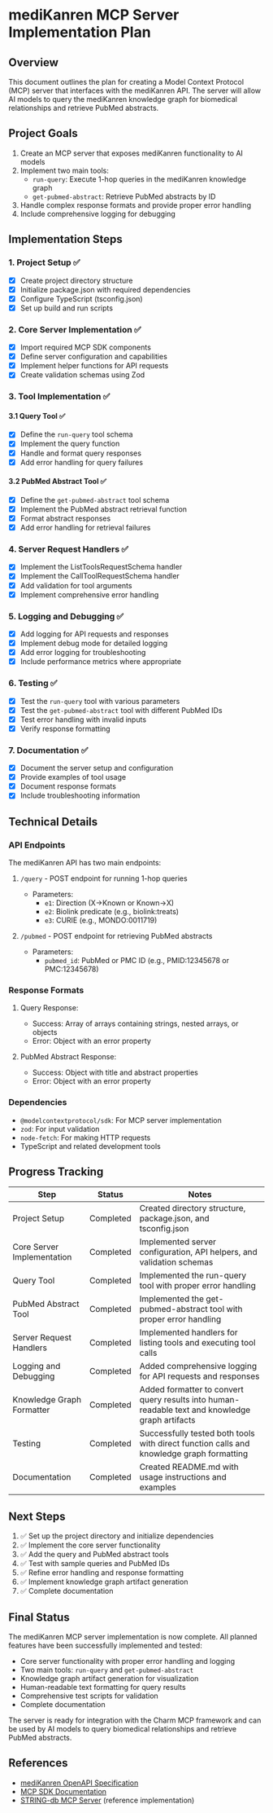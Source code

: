 # mediKanren MCP Server Implementation Plan

## Overview

This document outlines the plan for creating a Model Context Protocol (MCP) server that interfaces with the mediKanren API. The server will allow AI models to query the mediKanren knowledge graph for biomedical relationships and retrieve PubMed abstracts.

## Project Goals

1. Create an MCP server that exposes mediKanren functionality to AI models
2. Implement two main tools:
   - `run-query`: Execute 1-hop queries in the mediKanren knowledge graph
   - `get-pubmed-abstract`: Retrieve PubMed abstracts by ID
3. Handle complex response formats and provide proper error handling
4. Include comprehensive logging for debugging

## Implementation Steps

### 1. Project Setup ✅

- [x] Create project directory structure
- [x] Initialize package.json with required dependencies
- [x] Configure TypeScript (tsconfig.json)
- [x] Set up build and run scripts

### 2. Core Server Implementation ✅

- [x] Import required MCP SDK components
- [x] Define server configuration and capabilities
- [x] Implement helper functions for API requests
- [x] Create validation schemas using Zod

### 3. Tool Implementation ✅

#### 3.1 Query Tool ✅

- [x] Define the `run-query` tool schema
- [x] Implement the query function
- [x] Handle and format query responses
- [x] Add error handling for query failures

#### 3.2 PubMed Abstract Tool ✅

- [x] Define the `get-pubmed-abstract` tool schema
- [x] Implement the PubMed abstract retrieval function
- [x] Format abstract responses
- [x] Add error handling for retrieval failures

### 4. Server Request Handlers ✅

- [x] Implement the ListToolsRequestSchema handler
- [x] Implement the CallToolRequestSchema handler
- [x] Add validation for tool arguments
- [x] Implement comprehensive error handling

### 5. Logging and Debugging ✅

- [x] Add logging for API requests and responses
- [x] Implement debug mode for detailed logging
- [x] Add error logging for troubleshooting
- [x] Include performance metrics where appropriate

### 6. Testing ✅

- [x] Test the `run-query` tool with various parameters
- [x] Test the `get-pubmed-abstract` tool with different PubMed IDs
- [x] Test error handling with invalid inputs
- [x] Verify response formatting

### 7. Documentation ✅

- [x] Document the server setup and configuration
- [x] Provide examples of tool usage
- [x] Document response formats
- [x] Include troubleshooting information

## Technical Details

### API Endpoints

The mediKanren API has two main endpoints:

1. `/query` - POST endpoint for running 1-hop queries
   - Parameters:
     - `e1`: Direction (X->Known or Known->X)
     - `e2`: Biolink predicate (e.g., biolink:treats)
     - `e3`: CURIE (e.g., MONDO:0011719)

2. `/pubmed` - POST endpoint for retrieving PubMed abstracts
   - Parameters:
     - `pubmed_id`: PubMed or PMC ID (e.g., PMID:12345678 or PMC:12345678)

### Response Formats

1. Query Response:
   - Success: Array of arrays containing strings, nested arrays, or objects
   - Error: Object with an error property

2. PubMed Abstract Response:
   - Success: Object with title and abstract properties
   - Error: Object with an error property

### Dependencies

- `@modelcontextprotocol/sdk`: For MCP server implementation
- `zod`: For input validation
- `node-fetch`: For making HTTP requests
- TypeScript and related development tools

## Progress Tracking

| Step | Status | Notes |
|------|--------|-------|
| Project Setup | Completed | Created directory structure, package.json, and tsconfig.json |
| Core Server Implementation | Completed | Implemented server configuration, API helpers, and validation schemas |
| Query Tool | Completed | Implemented the run-query tool with proper error handling |
| PubMed Abstract Tool | Completed | Implemented the get-pubmed-abstract tool with proper error handling |
| Server Request Handlers | Completed | Implemented handlers for listing tools and executing tool calls |
| Logging and Debugging | Completed | Added comprehensive logging for API requests and responses |
| Knowledge Graph Formatter | Completed | Added formatter to convert query results into human-readable text and knowledge graph artifacts |
| Testing | Completed | Successfully tested both tools with direct function calls and knowledge graph formatting |
| Documentation | Completed | Created README.md with usage instructions and examples |

## Next Steps

1. ✅ Set up the project directory and initialize dependencies
2. ✅ Implement the core server functionality
3. ✅ Add the query and PubMed abstract tools
4. ✅ Test with sample queries and PubMed IDs
5. ✅ Refine error handling and response formatting
6. ✅ Implement knowledge graph artifact generation
7. ✅ Complete documentation

## Final Status

The mediKanren MCP server implementation is now complete. All planned features have been successfully implemented and tested:

- Core server functionality with proper error handling and logging
- Two main tools: `run-query` and `get-pubmed-abstract`
- Knowledge graph artifact generation for visualization
- Human-readable text formatting for query results
- Comprehensive test scripts for validation
- Complete documentation

The server is ready for integration with the Charm MCP framework and can be used by AI models to query biomedical relationships and retrieve PubMed abstracts.

## References

- [mediKanren OpenAPI Specification](custom-mcp-servers/openapi-mcp-input/mediKanrenOpenAPI.yaml)
- [MCP SDK Documentation](https://github.com/modelcontextprotocol/sdk)
- [STRING-db MCP Server](custom-mcp-servers/string-db-mcp) (reference implementation) 